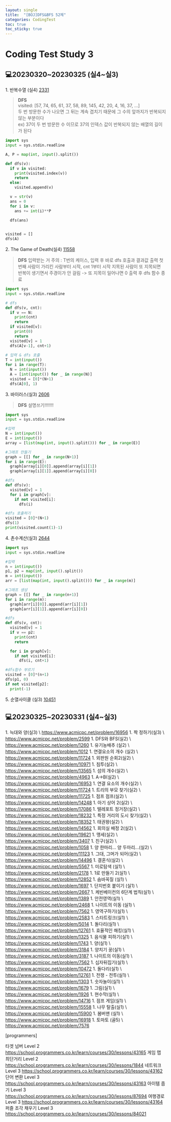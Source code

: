 ```yaml
---
layout: single
title:  "[BOJ]DFS&BFS 52제"
categories: CodingTest
toc: true
toc_sticky: true
---
```


# Coding Test Study 3

## 💻20230320~20230325 (실4~실3)
1\. 반복수열 (실4) 
[2331](https://www.acmicpc.net/problem/2331)

> <b>DFS</b>  
> visited: [57, 74, 65, 61, 37, 58, 89, 145, 42, 20, 4, 16, 37, …]  
> 두 번 방문한 수가 나오면 그 뒤는 계속 겹치기 때문에 그 수의 앞까지가 반복되지 않는 부분이다  
> ex) 37이 두 번 방문한 수 이므로 37의 인덱스 값이 반복되지 않는 배열의 길이가 된다  

```python
import sys
input = sys.stdin.readline

A, P = map(int, input().split())

def dfs(v):
  if v in visited:
    print(visited.index(v))
    return
  else:
    visited.append(v)

  v = str(v)
  ans = 0
  for i in v:
    ans += int(i)**P

  dfs(ans)
  

visited = []
dfs(A)
```
2\. The Game of Death(실4) 
[11558](https://www.acmicpc.net/problem/11558)

> <b>DFS</b> 
> 입력받는 거 주의 : T번의 케이스, 입력 후 바로 dfs 호출과 결과값 출력
> 첫 번째 사람이 가리킨 사람부터 시작, cnt 1부터 시작
> 지목된 사람이 또 지목되면 반복이 생기면서 주경이가 안 걸림 -> 또 지목이 일어나면 0 출력 후 dfs 함수 종료

```python
import sys
input = sys.stdin.readline

# dfs
def dfs(v, cnt):
  if v == N:
    print(cnt)
    return
  if visited[v]:
    print(0)
    return
  visited[v] = 1
  dfs(A[v-1], cnt+1)
  
# 입력 & dfs 호출
T = int(input())
for i in range(T):
  N = int(input())
  A = [int(input()) for _ in range(N)]
  visited = [0]*(N+1)
  dfs(A[0], 1)
```
3\. 바이러스(실3)
[2606](https://www.acmicpc.net/problem/2606)

> <b>DFS</b> 
> 설명쓰기!!!!!!!

```python
import sys
input = sys.stdin.readline

#입력
N = int(input())
E = int(input())
array = [list(map(int, input().split())) for _ in range(E)]

#그래프 만들기
graph = [[] for _ in range(N+1)]
for i in range(E):
  graph[array[i][0]].append(array[i][1])
  graph[array[i][1]].append(array[i][0])

#dfs
def dfs(v):
  visited[v] = 1
  for i in graph[v]:
    if not visited[i]:
      dfs(i)

#dfs 호출하기
visited = [0]*(N+1)
dfs(1)
print(visited.count(1)-1)
```
4\. 촌수계산(실3)
[2644](https://www.acmicpc.net/problem/2644)
```python
import sys
input = sys.stdin.readline

#입력
n = int(input())
p1, p2 = map(int, input().split())
m = int(input())
arr = [list(map(int, input().split())) for _ in range(m)]

#그래프 생성
graph = [[] for _ in range(n+1)]
for i in range(m):
  graph[arr[i][0]].append(arr[i][1])
  graph[arr[i][1]].append(arr[i][0])

#dfs
def dfs(v, cnt):
  visited[v] = 1
  if v == p2:
    print(cnt)
    return

  for i in graph[v]:
    if not visited[i]:
      dfs(i, cnt+1)

#dfs함수 부르기
visited = [0]*(n+1)
dfs(p1, 0)
if not visited[p2]:
  print(-1)
```

5\. 순열사이클 (실3) 
[10451](https://www.acmicpc.net/problem/10451)

## 💻20230325~20230331 (실4~실3)
1\. 늑대와 양(실3)
 \   https://www.acmicpc.net/problem/16956
1\. 짝 정하기(실3) 
 \   https://www.acmicpc.net/problem/2599
1\. DFS와 BFS(실2) 
 \   https://www.acmicpc.net/problem/1260
1\. 유기농배추 (실2) 
 \  https://www.acmicpc.net/problem/1012
1\. 연결요소의 개수 (실2) 
 \   https://www.acmicpc.net/problem/11724
1\. 외판원 순회2(실2)
 \   https://www.acmicpc.net/problem/10971
1\. 침투(실2)
 \   https://www.acmicpc.net/problem/13565
1\. 섬의 개수(실2)
 \   https://www.acmicpc.net/problem/4963
1\. A->B(실2)
 \   https://www.acmicpc.net/problem/16953
1\. 연결 요소의 개수(실2)
 \   https://www.acmicpc.net/problem/11724
1\. 트리의 부모 찾기(실2)
 \   https://www.acmicpc.net/problem/11725
1\. 점프 점프(실2) 
 \   https://www.acmicpc.net/problem/14248
1\. 아기 상어 2(실2) 
 \   https://www.acmicpc.net/problem/17086
1\. 텔레포트 정거장(실2) 
 \   https://www.acmicpc.net/problem/18232
1\. 특정 거리의 도시 찾기(실2) 
 \   https://www.acmicpc.net/problem/18352
1\. 태권왕(실2) 
 \   https://www.acmicpc.net/problem/14562
1\. 회의실 배정 2(실2) 
 \   https://www.acmicpc.net/problem/19621
1\. 맹세(실2) 
 \   https://www.acmicpc.net/problem/3407
1\. 친구(실2) 
 \   https://www.acmicpc.net/problem/1058
1\. 양 한마리... 양 두마리...(실2) 
 \   https://www.acmicpc.net/problem/11123
1\. 그대, 그머가 되어(실2) 
 \   https://www.acmicpc.net/problem/14496
1\. 결혼식(실2) 
 \   https://www.acmicpc.net/problem/5567
1\. 미로탐색 (실1) 
 \   https://www.acmicpc.net/problem/2178
1\. 1로 만들기 2(실1) 
 \   https://www.acmicpc.net/problem/12852
1\. 숨바꼭질 (실1) 
 \   https://www.acmicpc.net/problem/1697
1\. 단지번호 붙이기 (실1) 
 \   https://www.acmicpc.net/problem/2667
1\. 케빈베이컨의 6단계 법칙(실1)
 \   https://www.acmicpc.net/problem/1389
1\. 안전영역(실1)
 \   https://www.acmicpc.net/problem/2468
1\. 나이트의 이동 (실1) 
 \   https://www.acmicpc.net/problem/7562
1\. 영역구하기(실1)
 \   https://www.acmicpc.net/problem/2583
1\. 스타트링크(실1)
 \   https://www.acmicpc.net/problem/5014
1\. 돌다리(실1)
 \   https://www.acmicpc.net/problem/12761
1\. 효율적인 해킹(실1)
 \   https://www.acmicpc.net/problem/1325
1\. 음식물 피하기(실1)
 \   https://www.acmicpc.net/problem/1743
1\. 양(실1)
 \   https://www.acmicpc.net/problem/3184
1\. 양치기 꿍(실1)
 \   https://www.acmicpc.net/problem/3187
1\. 나이트의 이동(실1)
 \   https://www.acmicpc.net/problem/7562
1\. 십자뒤집기(실1)
 \   https://www.acmicpc.net/problem/10472
1\. 돌다리(실1)
 \   https://www.acmicpc.net/problem/12761
1\. 전쟁 - 전투(실1) 
 \   https://www.acmicpc.net/problem/1303
1\. 숫자놀이(실1) 
 \   https://www.acmicpc.net/problem/1679
1\. 그림(실1) 
 \   https://www.acmicpc.net/problem/1926
1\. 현수막(실1) 
 \   https://www.acmicpc.net/problem/14716
1\. 점프 게임(실1) 
 \   https://www.acmicpc.net/problem/15558
1\. 나무 탈출(실1) 
 \   https://www.acmicpc.net/problem/15900
1\. 봄버맨 (실1) 
 \   https://www.acmicpc.net/problem/16918
1\. 토마토 (골5) 
 \   https://www.acmicpc.net/problem/7576





[programmers]

타겟 넘버 Level 2
https://school.programmers.co.kr/learn/courses/30/lessons/43165
게임 맵 최단거리 Level 2
https://school.programmers.co.kr/learn/courses/30/lessons/1844
네트워크 Level 3
https://school.programmers.co.kr/learn/courses/30/lessons/43162
단어 변환 Level 3
https://school.programmers.co.kr/learn/courses/30/lessons/43163
아이템 줍기 Level 3
https://school.programmers.co.kr/learn/courses/30/lessons/87694
여행경로 Level 3
https://school.programmers.co.kr/learn/courses/30/lessons/43164
퍼즐 조각 채우기 Level 3
https://school.programmers.co.kr/learn/courses/30/lessons/84021
